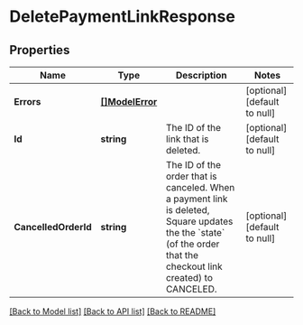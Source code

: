# DeletePaymentLinkResponse

## Properties

 Name                 | Type                         | Description                                                                                                                                                               | Notes                        
----------------------|------------------------------|---------------------------------------------------------------------------------------------------------------------------------------------------------------------------|------------------------------
 **Errors**           | [**[]ModelError**](Error.md) |                                                                                                                                                                           | [optional] [default to null] 
 **Id**               | **string**                   | The ID of the link that is deleted.                                                                                                                                       | [optional] [default to null] 
 **CancelledOrderId** | **string**                   | The ID of the order that is canceled. When a payment link is deleted, Square updates the the &#x60;state&#x60; (of the order that the checkout link created) to CANCELED. | [optional] [default to null] 

[[Back to Model list]](../README.md#documentation-for-models) [[Back to API list]](../README.md#documentation-for-api-endpoints) [[Back to README]](../README.md)

